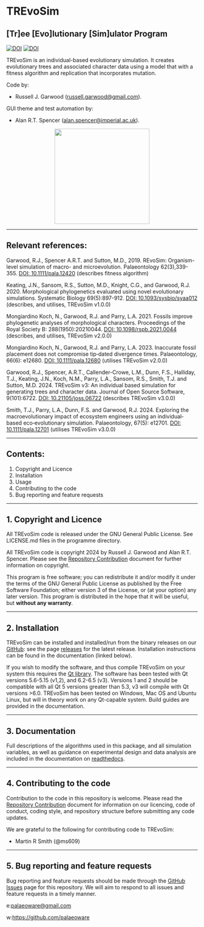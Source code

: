 # TREvoSim
## [Tr]ee [Evo]lutionary [Sim]ulator Program

[![DOI](https://joss.theoj.org/papers/10.21105/joss.06722/status.svg)](https://doi.org/10.21105/joss.06722) [![DOI](https://zenodo.org/badge/DOI/10.5281/zenodo.13358420.svg)](https://doi.org/10.5281/zenodo.13358420)

TREvoSim is an individual-based evolutionary simulation. It creates evolutionary trees and associated character data using a model that with a fitness algorithm and replication that incorporates mutation.

Code by:
 - Russell J. Garwood (russell.garwood@gmail.com).

GUI theme and test automation by:
 - Alan R.T. Spencer (alan.spencer@imperial.ac.uk).

<p align="center">
  <img width="250" height="250" src="./resources/palaeoware_logo_square.png">
</p>

_____

## Relevant references:
Garwood, R.J., Spencer A.R.T. and Sutton, M.D., 2019. REvoSim: Organism-level simulation of macro- and microevolution. Palaeontology 62(3),339-355. [DOI: 10.1111/pala.12420](https://doi.org/10.1111/pala.12420) (describes fitness algorithm)

Keating, J.N., Sansom, R.S., Sutton, M.D., Knight, C.G., and Garwood, R.J. 2020. Morphological phylogenetics evaluated using novel evolutionary simulations. Systematic Biology 69(5):897-912. [DOI: 10.1093/sysbio/syaa012](https://doi.org/10.1093/sysbio/syaa012) (describes, and utilises, TREvoSim v1.0.0)

Mongiardino Koch, N., Garwood, R.J. and Parry, L.A. 2021. Fossils improve phylogenetic analyses of morphological characters. Proceedings of the Royal Society B: 288(1950):20210044. [DOI: 10.1098/rspb.2021.0044](https://doi.org/10.1098/rspb.2021.0044) (describes, and utilises, TREvoSim v2.0.0)

Mongiardino Koch, N., Garwood, R.J. and Parry, L.A. 2023. Inaccurate fossil placement does not compromise tip‐dated divergence times. Palaeontology, 66(6): e12680.  [DOI: 10.1111/pala.12680](https://doi.org/10.1111/pala.12680) (utilises TREvoSim v2.0.0) 

Garwood, R.J., Spencer, A.R.T., Callender-Crowe, L.M., Dunn, F.S., Halliday, T.J., Keating, J.N., Koch, N.M., Parry, L.A., Sansom, R.S., Smith, T.J. and Sutton, M.D. 2024. TREvoSim v3: An individual based simulation for generating trees and character data. Journal of Open Source Software, 9(101):6722. [DOI: 10.21105/joss.06722](https://doi.org/10.21105/joss.06722) (describes TREvoSim v3.0.0)

Smith, T.J., Parry, L.A., Dunn, F.S. and Garwood, R.J. 2024. Exploring the macroevolutionary impact of ecosystem engineers using an individual‐based eco‐evolutionary simulation. Palaeontology, 67(5): e12701. [DOI: 10.1111/pala.12701](https://doi.org/10.1111/pala.12701) (utilises TREvoSim v3.0.0) 

_____


## Contents:

1. Copyright and Licence
2. Installation
3. Usage
4. Contributing to the code
5. Bug reporting and feature requests

______

## 1. Copyright and Licence

All TREvoSim code is released under the GNU General Public License. See LICENSE.md files in the programme directory.

All TREvoSim code is copyright 2024 by Russell J. Garwood and Alan R.T. Spencer. Please see the [Repository Contribution](https://github.com/palaeoware/repoconventions) document for further information on copyright. 

This program is free software; you can redistribute it and/or modify it under the terms of the GNU General Public License as published by the Free Software Foundation; either version 3 of the License, or (at your option) any later version. This program is distributed in the hope that it will be useful, but **without any warranty**.
______

## 2. Installation

TREvoSim can be installed and installed/run from the binary releases on our [GitHub](https://github.com/palaeoware): see the page [releases](https://github.com/palaeoware/trevosim/releases) for the latest release. Installation instructions can be found in the documentation (linked below).

If you wish to modify the software, and thus compile TREvoSim on your system this requires the [Qt library](https://www.qt.io). The software has been tested with Qt versions 5.6-5.15 (v1,2), and 6.2-6.5 (v3). Versions 1 and 2 should be compatible with all Qt 5 versions greater than 5.3, v3 will compile with Qt versions >6.0. TREvoSim has been tested on Windows, Mac OS and Ubuntu Linux, but will in theory work on any Qt-capable system. Build guides are provided in the documentation.
_____

## 3. Documentation

Full descriptions of the algorithms used in this package, and all simulation variables, as well as guidance on experimental design and data analysis are included in the documentation on [readthedocs](https://trevosim.readthedocs.io/en/latest/).

_____

## 4. Contributing to the code

Contribution to the code in this repository is welcome. Please read the [Repository Contribution](https://github.com/palaeoware/repoconventions) document for information on our licencing, code of conduct, coding style, and repository structure before submitting any code updates.

We are grateful to the following for contributing code to TREvoSim:

- Martin R Smith (@ms609)

_____

## 5. Bug reporting and feature requests

Bug reporting and feature requests should be made through the [GitHub Issues](../../issues) page for this repository. We will aim to respond to all issues and feature requests in a timely manner.

e:palaeoware@gmail.com

w:https://github.com/palaeoware
